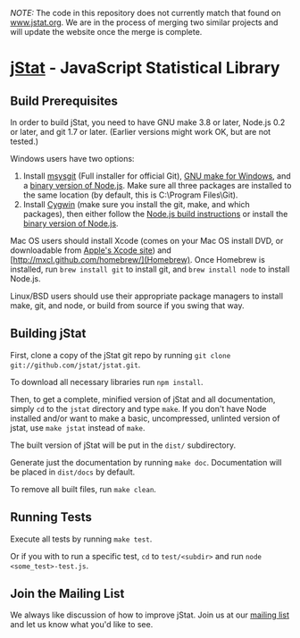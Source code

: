 *NOTE:* The code in this repository does not currently match that found on www.jstat.org. We are in the 
process of merging two similar projects and will update the website once the merge is complete. 


[jStat](http://www.jstat.org/) - JavaScript Statistical Library
===============================================================

Build Prerequisites
-------------------

In order to build jStat, you need to have GNU make 3.8 or later, Node.js 0.2 or later, and git 1.7 or later.
(Earlier versions might work OK, but are not tested.)

Windows users have two options:

1. Install [msysgit](https://code.google.com/p/msysgit/) (Full installer for official Git),
   [GNU make for Windows](http://gnuwin32.sourceforge.net/packages/make.htm), and a
   [binary version of Node.js](http://node-js.prcn.co.cc/). Make sure all three packages are installed to the same
   location (by default, this is C:\Program Files\Git).
2. Install [Cygwin](http://cygwin.com/) (make sure you install the git, make, and which packages), then either follow
   the [Node.js build instructions](https://github.com/ry/node/wiki/Building-node.js-on-Cygwin-%28Windows%29) or install
   the [binary version of Node.js](http://node-js.prcn.co.cc/).

Mac OS users should install Xcode (comes on your Mac OS install DVD, or downloadable from
[Apple's Xcode site](http://developer.apple.com/technologies/xcode.html)) and
[http://mxcl.github.com/homebrew/](Homebrew). Once Homebrew is installed, run `brew install git` to install git,
and `brew install node` to install Node.js.

Linux/BSD users should use their appropriate package managers to install make, git, and node, or build from source
if you swing that way.


Building jStat
--------------

First, clone a copy of the jStat git repo by running `git clone git://github.com/jstat/jstat.git`.

To download all necessary libraries run `npm install`.

Then, to get a complete, minified version of jStat and all documentation, simply `cd` to the `jstat` directory and
type `make`. If you don't have Node installed and/or want to make a basic, uncompressed, unlinted version of jstat,
use `make jstat` instead of `make`.

The built version of jStat will be put in the `dist/` subdirectory.

Generate just the documentation by running `make doc`. Documentation will be placed in `dist/docs` by default.

To remove all built files, run `make clean`.


Running Tests
-------------

Execute all tests by running `make test`.

Or if you with to run a specific test, `cd` to `test/<subdir>` and run `node <some_test>-test.js`.


Join the Mailing List
---------------------

We always like discussion of how to improve jStat.
Join us at our [mailing list](http://groups.google.com/group/jstat-discuss/) and let us know what you'd like to see.
